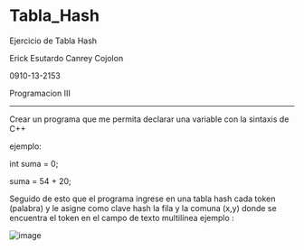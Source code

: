 # Tabla_Hash

Ejercicio de Tabla Hash

Erick Esutardo Canrey Cojolon

0910-13-2153

Programacion III

______________________________________________________________________________________________________________________________________________________

Crear un programa que me permita declarar una variable con la sintaxis de C++

ejemplo:

int suma = 0;

suma = 54 + 20;

Seguido de esto que el programa ingrese en una tabla hash cada token (palabra) y le asigne como clave hash la fila y la comuna (x,y) donde se encuentra el token en el 
campo de texto multilínea ejemplo :

![image](https://user-images.githubusercontent.com/72057795/166187569-8c76eddc-0dd4-4be1-b362-e4c45b1fd5df.png)

